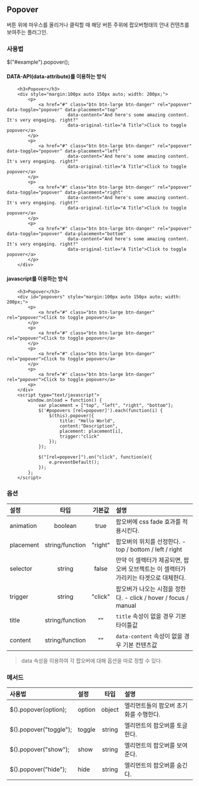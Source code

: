 <!--
layout: 'post'
section: 'Cornerstone Framework'
title: 'Popover'
outline: '버튼 위에 마우스를 올리거나 클릭할 때 해당 버튼 주위에 팝오버형태의 안내 컨텐츠를 보여주는 플러그인. data-attribute를 이용하는 방식. javascript를 이용하는 방식...'
date: '2012-11-16'
tagstr: 'widget'
order: '[4, 3, 6]'
thumbnail: '4.3.06.pop_over.png'
-->

## Popover
버튼 위에 마우스를 올리거나 클릭할 때 해당 버튼 주위에 팝오버형태의 안내 컨텐츠를 보여주는 플러그인.

### 사용법
$("#example").popover();

#### DATA-API(data-attribute)를 이용하는 방식

``` cm
    <h3>Popover</h3>
    <div style="margin:100px auto 150px auto; width: 200px;">
        <p>
            <a href="#" class="btn btn-large btn-danger" rel="popover" data-toggle="popover" data-placement="top"
                       data-content="And here's some amazing content. It's very engaging. right?"
                       data-original-title="A Title">Click to toggle popover</a>
        </p>
        <p>
            <a href="#" class="btn btn-large btn-danger" rel="popover" data-toggle="popover" data-placement="left"
                       data-content="And here's some amazing content. It's very engaging. right?"
                       data-original-title="A Title">Click to toggle popover</a>
        </p>
        <p>
            <a href="#" class="btn btn-large btn-danger" rel="popover" data-toggle="popover" data-placement="right"
                       data-content="And here's some amazing content. It's very engaging. right?"
                       data-original-title="A Title">Click to toggle popover</a>
        </p>
        <p>
            <a href="#" class="btn btn-large btn-danger" rel="popover" data-toggle="popover" data-placement="bottom"
                       data-content="And here's some amazing content. It's very engaging. right?"
                       data-original-title="A Title">Click to toggle popover</a>
        </p>
    </div>
```

#### javascript를 이용하는 방식

``` cm
    <h3>Popover</h3>
    <div id="popovers" style="margin:100px auto 150px auto; width: 200px;">
        <p>
            <a href="#" class="btn btn-large btn-danger" rel="popover">Click to toggle popover</a>
        </p>
        <p>
            <a href="#" class="btn btn-large btn-danger" rel="popover">Click to toggle popover</a>
        </p>
        <p>
            <a href="#" class="btn btn-large btn-danger" rel="popover">Click to toggle popover</a>
        </p>
        <p>
            <a href="#" class="btn btn-large btn-danger" rel="popover">Click to toggle popover</a>
        <p>
    </div>
    <script type="text/javascript">
	    window.onload = function() {
            var placement = ["top", "left", "right", "bottom"];
            $('#popovers [rel=popover]').each(function(i) {
                $(this).popover({
                    title: "Hello World",
                    content:"Description",
                    placement: placement[i],
                    trigger:"click"
                });
            });

            $("[rel=popover]").on("click", function(e){
                e.preventDefault();
            });
        };
    </script>
```

### 옵션
설정 | 타입 | 기본값 | 설명
:-- | :-: | :-: | :--
animation | boolean | true | 팝오버에 css fade 효과를 적용시킨다.
placement | string/function | "right" | 팝오버의 위치를 선정한다. - top / bottom / left / right
selector | string | false | 만약 이 셀렉터가 제공되면, 팝오버 오브젝트는 이 셀렉터가 가리키는 타겟으로 대체한다.
trigger | string | "click" | 팝오버가 나오는 시점을 정한다. - click / hover / focus / manual
title | string/function | "" | `title` 속성이 없을 경우 기본 타이틀값
content | string/function | "" | `data-content` 속성이 없을 경우 기본 컨텐츠값


> data 속성을 이용하여 각 팝오버에 대해 옵션을 따로 정할 수 있다.

### 메서드

사용법 | 설정 | 타입 | 설명
:-- | :-- | :-: | :--
$().popover(option); | option | object | 엘리먼트들의 팝오버 초기화를 수행한다.
$().popover("toggle"); | toggle | string | 엘리먼트의 팝오버를 토글한다.
$().popover("show"); | show | string | 엘리먼트의 팝오버를 보여준다.
$().popover("hide"); | hide | string | 엘리먼트의 팝오버를 숨긴다.

<script type="text/javascript">
var $table = $("table");
$table.addClass("table table-bordered");
$table.find("thead tr > th:not(th:nth-child(4))").addClass("fixed_table");
$table.find("tbody tr > td:not(td:nth-child(4))").addClass("fixed_table");
</script>
